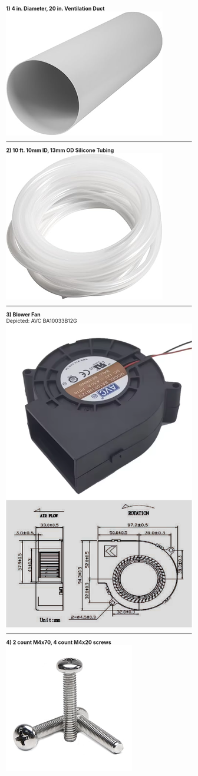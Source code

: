 **1) 4 in. Diameter, 20 in. Ventilation Duct**  
![](./01_.jpg)

---

**2) 10 ft. 10mm ID, 13mm OD Silicone Tubing**  
![](./02_.jpg)

---

**3) Blower Fan**  
Depicted: AVC BA10033B12G  
![](./03_.png)
![](./03_spec.png)

---

**4) 2 count M4x70, 4 count M4x20 screws**  
![](./04_.jpg)
